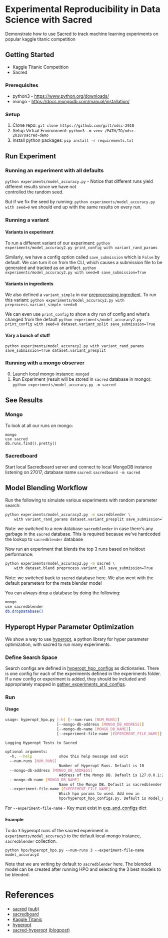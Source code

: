 # Experimental Reproducibility in Data Science with Sacred

Demonstrate how to use Sacred to track machine learning experiments on popular kaggle titanic competition

## Getting Started

- Kaggle Titanic Competition
- Sacred

### Prerequisites

- python3 - https://www.python.org/downloads/
- mongo - https://docs.mongodb.com/manual/installation/

### Setup

1. Clone repo: `git clone https://github.com/gilt/odsc-2018`
2. Setup Virtual Environment: `python3 -m venv /PATH/TO/odsc-2018/sacred-demo`
3. Install python packages: `pip install -r requirements.txt`

## Run Experiment

### Running an experiment with all defaults
`python experiments/model_accuracy.py` - 
Notice that different runs yield different results since we have not  
controlled the random seed.

But if we fix the seed by running:
`python experiments/model_accuracy.py with seed=0`
we should end up with the same results on every run.

### Running a variant

#### Variants in experiment
To run a different variant of our experiment:
```python experiments/model_accuracy2.py print_config with variant_rand_params```

Similarly, we have a config option called `save_submission` which is `False`
by default. We can turn it on from the CLI, which causes a submission file
to be generated and tracked as an artifact.
```python experiments/model_accuracy2.py with seed=0 save_submission=True```

#### Variants in ingredients
We also defined a `variant_simple` in our
[preprocessing ingredient](ingredients/preproc.py). To run this variant:
```python experiments/model_accuracy2.py with preprocess.variant_simple seed=0```

We can even use `print_config` to show a dry run of config and what's changed
from the default
```python experiments/model_accuracy2.py print_config with seed=0 dataset.variant_split save_submission=True```

#### Vary a bunch of stuff
```python experiments/model_accuracy2.py with variant_rand_params save_submission=True dataset.variant_presplit```


### Running with a mongo observer
0. Launch local mongo instance: `mongod`
1. Run Experiment (result will be stored in `sacred` database in mongo): 
`python experiments/model_accuracy.py -m sacred`

## See Results

### Mongo
To look at all our runs on mongo:
```
mongo
use sacred
db.runs.find().pretty()
```

### Sacredboard
Start local Sacredboard server and connect to local MongoDB instance listening on 27017, database name `sacred`: `sacredboard -m sacred`

## Model Blending Workflow

Run the following to simulate various experiments with random parameter search:
```bash
python experiments/model_accuracy2.py -m sacredblender \
    with variant_rand_params dataset.variant_presplit save_submission=True
```
Note: we switched to a new database `sacredblender` in case there's any
garbage in the `sacred` database. This is required because we've hardcoded
the lookup to `sacredblender` database

Now run an experiment that blends the top 3 runs based on holdout performance:
```bash
python experiments/model_accuracy2.py -m sacred \
    with dataset.blend preprocess.variant_all save_submission=True
```
Note: we switched back to `sacred` database here. We also went with the
default parameters for the meta blender model

You can always drop a database by doing the following:
```bash
mongo
use sacredblender
db.dropDatabase()
```

## Hyperopt Hyper Parameter Optimization

We show a way to use [hyperopt](https://github.com/hyperopt/hyperopt), a python library for hyper parameter 
optimization, with sacred to run many experiments. 

### Define Search Space

Search configs are defined in [hyperopt_hpo_configs](hpo/hyperopt_hpo_configs.py) as dictionaries. There is one config
for each of the experiments defined in the experiments folder. If a new config or experiment is added, they should be 
included and appropriately mapped in [gather_experiments_and_configs](hpo/hyperopt_hpo.py). 

### Run 

#### Usage

```bash
usage: hyperopt_hpo.py [-h] [--num-runs [NUM_RUNS]]
                       [--mongo-db-address [MONGO_DB_ADDRESS]]
                       [--mongo-db-name [MONGO_DB_NAME]]
                       [--experiment-file-name [EXPERIMENT_FILE_NAME]]

Logging Hyperopt Tests to Sacred

optional arguments:
  -h, --help            show this help message and exit
  --num-runs [NUM_RUNS]
                        Number of Hyperopt Runs. Default is 10
  --mongo-db-address [MONGO_DB_ADDRESS]
                        Address of the Mongo DB. Default is 127.0.0.1:27017
  --mongo-db-name [MONGO_DB_NAME]
                        Name of the Mongo DB. Default is sacredblender
  --experiment-file-name [EXPERIMENT_FILE_NAME]
                        Which hpo params to used. Add new in
                        hpo/hyperopt_hpo_configs.py. Default is model_accuracy
```

For ```--experiment-file-name``` - Key must exist in [exp_and_configs](hpo/hyperopt_hpo.py) dict

#### Example

To do `3` hyperopt runs of the sacred experiment in `experiments/model_accuracy3` to the default local mongo instance, 
`sacredblender` collection. 

`python hpo/hyperopt_hpo.py --num-runs 3 --experiment-file-name model_accuracy3` 

Note that we are writing by default to `sacredblender` here. The blended model can be created after running HPO
and selecting the 3 best models to be blended.

# References
- [sacred](https://github.com/IDSIA/sacred) [(pub)](http://ml.informatik.uni-freiburg.de/papers/17-SciPy-Sacred.pdf)
- [sacredboard](https://github.com/chovanecm/sacredboard)
- [Kaggle Titanic](https://www.kaggle.com/c/titanic)
- [hyperopt](https://github.com/hyperopt/hyperopt)
- [sacred-hyperopt](https://github.com/Lab41/pythia/blob/master/experiments/hyperopt_experiments.py) [(blogpost)](https://gab41.lab41.org/effectively-running-thousands-of-experiments-hyperopt-with-sacred-dfa53b50f1ec)